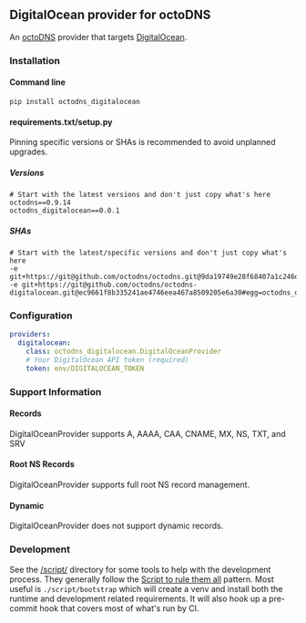 ## DigitalOcean provider for octoDNS

An [octoDNS](https://github.com/octodns/octodns/) provider that targets [DigitalOcean](https://docs.digitalocean.com/products/networking/dns/).

### Installation

#### Command line

```
pip install octodns_digitalocean
```

#### requirements.txt/setup.py

Pinning specific versions or SHAs is recommended to avoid unplanned upgrades.

##### Versions

```
# Start with the latest versions and don't just copy what's here
octodns==0.9.14
octodns_digitalocean==0.0.1
```

##### SHAs

```
# Start with the latest/specific versions and don't just copy what's here
-e git+https://git@github.com/octodns/octodns.git@9da19749e28f68407a1c246dfdf65663cdc1c422#egg=octodns
-e git+https://git@github.com/octodns/octodns-digitalocean.git@ec9661f8b335241ae4746eea467a8509205e6a30#egg=octodns_digitalocean
```

### Configuration

```yaml
providers:
  digitalocean:
    class: octodns_digitalocean.DigitalOceanProvider
    # Your DigitalOcean API token (required)
    token: env/DIGITALOCEAN_TOKEN
```

### Support Information

#### Records

DigitalOceanProvider supports A, AAAA, CAA, CNAME, MX, NS, TXT, and SRV

#### Root NS Records

DigitalOceanProvider supports full root NS record management.

#### Dynamic

DigitalOceanProvider does not support dynamic records.

### Development

See the [/script/](/script/) directory for some tools to help with the development process. They generally follow the [Script to rule them all](https://github.com/github/scripts-to-rule-them-all) pattern. Most useful is `./script/bootstrap` which will create a venv and install both the runtime and development related requirements. It will also hook up a pre-commit hook that covers most of what's run by CI.
